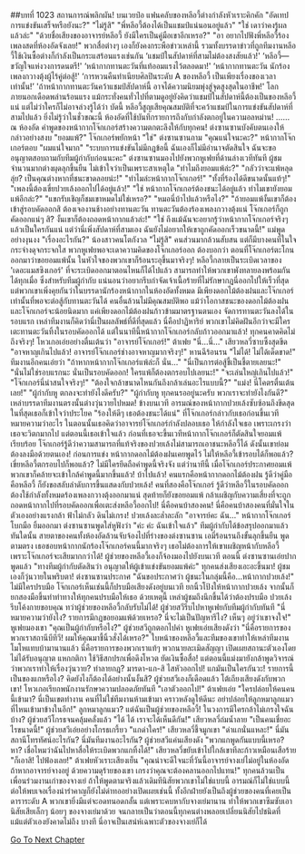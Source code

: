##บทที่ 1023 สถานการณ์พลิกผัน!
บนเวยป๋อ
แฟนคลับของหลีอวี้ต่างกำลังหัวเราะคิกคัก
"อัดเทปการแข่งขันเสร็จหรือยังนะ?"
"ไม่รู้สิ"
"พี่หลีอวี้ต้องได้เป็นแชมป์แน่นอนอยู่แล้ว"
"ใช่ เดาว่าคงรู้ผลแล้วล่ะ"
"ด้วยชื่อเสียงของอาจารย์หลีอวี้ ยังมีใครเป็นคู่มือเขาอีกเหรอ?"
"อา อยากไปฟังพี่หลีอวี้ร้องเพลงสดที่ห้องอัดจังเลย!"
พวกสื่อต่างๆ เองก็ยังคงกระพือข่าวเหล่านี้
รวมทั้งบรรดาข่าวที่ถูกทีมงานหลีอวี้ใช้เงินซื้อต่างก็กำลังเป็นกระแสร้อนแรงเช่นกัน
‘แชมป์ในสัปดาห์ที่สามไม่ต้องสงสัยแล้ว!'
‘หลีอวี้—ขวัญใจแห่งวงการดนตรี!'
‘หน้ากากทานตะวันที่แท้ออมแรงไว้ตลอดมา!'
‘หน้ากากทานตะวัน นักร้องเพลงกวางตุ้งผู้ไร้คู่ต่อสู้!'
‘การหวนคืนทำเนียบศิลปินระดับ A ของหลีอวี้ เป็นเพียงเรื่องของเวลาเท่านั้น!’
'ถ้าหน้ากากทานตะวันคว้าแชมป์สัปดาห์นี้ อาจได้ความนิยมพุ่งสู่จุดสูงสุดในอาชีพ!'
โลกภายนอกเดือดพล่านร้อนแรง
แม้กระทั่งคนทั่วไปที่ตามดูอยู่ยังคิดว่าแชมป์ในสัปดาห์นี้ต้องเป็นของหลีอวี้แน่
แต่ไม่ว่าใครก็ไม่อาจล่วงรู้ได้ว่า บัดนี้ หลีอวี้สูญเสียคุณสมบัติที่จะคว้าแชมป์ในการแข่งขันสัปดาห์ที่สามไปแล้ว ยิ่งไม่รู้ว่าในชั่วขณะนี้ ห้องอัดที่ใช้บันทึกรายการถึงกับกำลังตกอยู่ในความอลหม่าน!
……
ณ ห้องอัด
คำพูดของหน้ากากโจ๊กเกอร์สร้างความตกตะลึงให้กับทุกคน!
ต่งซานซานบังคับตนเองให้กล่าวอย่างสงบ "ยอมแพ้?"
โจ๊กเกอร์พยักหน้า "ใช่"
ต่งซานซานถาม "คุณแน่ใจนะคะ?"
หน้ากากโจ๊กเกอร์ตอบ "ผมแน่ใจมาก"
"ระบบการแข่งขันไม่มีกฎข้อนี้ ฉันเองก็ไม่มีอำนาจตัดสินใจ ฉันจะขออนุญาตสอบถามกับทีมผู้กำกับก่อนนะคะ" ต่งซานซานมองไปยังพวกหูเฟยที่ด้านล่างเวทีทันที
ผู้ชมจำนวนมากต่างผุดลุกขึ้นยืน ไม่เข้าใจว่าเป็นเพราะสาเหตุใด
"ทำไมถึงยอมแพ้ล่ะ?"
"กลัวว่าจะแพ้หลุดลุ่ย? เป็นคุณต่างหากที่ชนะขาดลอยน่ะ!"
"ทำไมล่ะหน้ากากโจ๊กเกอร์!"
"ทั้งที่ร้องได้ดีขนาดนั้นแท้ๆ!"
"เพลงนี้ต้องเขี่ยปวยเล้งออกไปได้อยู่แล้ว!"
"ใช่ หน้ากากโจ๊กเกอร์ต้องชนะได้อยู่แล้ว ทำไมเขายังยอมแพ้อีกล่ะ?"
"แขกรับเชิญก็ชมเขาหมดไม่ใช่เหรอ?"
"หมอนี่บ้าไปแล้วหรือไง?"
"ถ้ายอมแพ้งั้นเขาก็ต้องเข้าสู่รอบคัดออกสิ ต้องเจองานช้างอย่างทานตะวัน ทานตะวันต้องร้องเพลงกวางตุ้งแน่ โจ๊กเกอร์ก็ถูกคัดออกแน่ๆ สิ? งั้นเขาก็ต้องถอดหน้ากากแล้วล่ะ!"
"ใช่ ถึงแม้ฉันจะอยากรู้ว่าหน้ากากโจ๊กเกอร์จริงๆ แล้วเป็นใครกันแน่ แต่ว่านี่เพิ่งสัปดาห์ที่สามเอง ฉันยังไม่อยากให้เขาถูกคัดออกเร็วขนาดนี้!"
แม่พูดอย่างงุนงง "เรื่องอะไรกัน?"
น้องสาวคนโตกังวล "ไม่รู้สิ"
คนส่วนมากล้วนสับสน
แต่ก็มีบางคนที่ในใจกระจ่างดุจกระจกใส
พวกหูเฟยพอจะเดาความคิดของโจ๊กเกอร์ออก ต้องบอกว่า ตอนที่โจ๊กเกอร์ตะโกนออกมาว่าขอยอมแพ้นั้น ในหัวใจของพวกเขาก็ร้อนระอุขึ้นมาจริงๆ!
หลีอวี้กลายเป็นระเบิดเวลาของ 'เดอะแมสซิงเกอร์' ที่จะระเบิดออกมาตอนไหนก็ได้ไปแล้ว สามารถทำให้พวกเขาพังทลายลงพร้อมกันได้ทุกเมื่อ ซึ่งสำหรับทีมผู้กำกับ แน่นอนว่าอยากรีบกำจัดเจ้าเนื้อร้ายที่ไม่รักษากฎนี่ออกไปให้เร็วที่สุด แต่พวกเขาเพิ่งคุยกันว่าในบรรดานักร้องหน้ากากในห้องอัดทั้งหมด มีเพียงดอกไม้ต้องฝนและโจ๊กเกอร์เท่านั้นที่พอจะต่อสู้กับทานตะวันได้ คนอื่นล้วนไม่มีคุณสมบัติพอ แม้ว่าโอกาสชนะของดอกไม้ต้องฝนและโจ๊กเกอร์จะน้อยนิดมาก แค่เพียงดอกไม้ต้องฝนก้าวข้ามมาตรฐานตนเอง จัดการทานตะวันลงได้ในรอบแรก เหล่าทีมงานก็คิดว่านี่เป็นผลลัพธ์ที่ดีที่สุดแล้ว นี่คือปาฏิหาริย์ พวกเขาไม่คิดฝันอีกว่าจะมีใครเตะทานตะวันทิ้งในรอบคัดออกได้
แต่ในนาทีนี้หน้ากากโจ๊กเกอร์กลับก้าวออกมาแล้ว!
ทุกคนคาดคิดไม่ถึงจริงๆ!
โหวเกอเอ่ยอย่างตื่นเต้นว่า "อาจารย์โจ๊กเกอร์!"
ต้าเฟย "นี่...นี่…"
เสียวหลวี่ซาบซึ้งสุดขีด "อาจหาญเกินไปแล้ว! อาจารย์โจ๊กเกอร์ช่างอาจหาญมากจริงๆ!"
หานฉีร้อนรน "ไม่ได้! ไม่ได้เด็ดขาด!"
ทีมงานอีกคนเอ่ยว่า "ถ้าหากหน้ากากโจ๊กเกอร์แพ้ล่ะก็ นั่น…"
"นี่เป็นการต่อสู้ชี้เป็นชี้ตายเลยนะ!"
"นั่นไม่ใช่รอบแรกนะ นั่นเป็นรอบคัดออก! ใครแพ้ก็ต้องตกรอบไปเลยนะ!"
"จะเล่นใหญ่เกินไปแล้ว!"
"โจ๊กเกอร์นี่น่าสนใจจริงๆ!"
"ต้องใจกล้าขนาดไหนกันถึงกล้าเล่นอะไรแบบนี้?"
"แม่ง! นี่โคตรตื่นเต้นเลย!"
"ผู้กำกับหู ตกลงจะทำยังไงดีครับ?"
"ผู้กำกับหู ทุกคนรออยู่นะครับ พวกเราจะทำยังไงกันดี?"
เหล่าบรรดาทีมงานตรงนั้นต่างวุ่นวายไปหมด!
ข้างบนเวที
อารมณ์ของหน้ากากปวยเล้งซับซ้อนถึงขีดสุด ในที่สุดเธอก็เข้าใจว่าประโยค "ร้องให้ดีๆ เธอต้องชนะได้แน่" ที่โจ๊กเกอร์กล่าวกับเธอก่อนขึ้นเวทีหมายความว่าอะไร ในตอนนั้นเธอคิดว่าอาจารย์โจ๊กเกอร์กำลังปลอบเธอ ให้กำลังใจเธอ เพราะเกรงว่าเธอจะวิตกมากไป แต่ตอนนี้เธอเข้าใจแล้ว ก่อนที่เธอจะขึ้นเวทีหน้ากากโจ๊กเกอร์ก็ตัดสินใจยอมแพ้เรียบร้อย โจ๊กเกอร์รู้ดีว่าความสามารถที่แท้จริงของปวยเล้งไม่สามารถเอาชนะหลีอวี้ได้ ดังนั้นเขาย่อมต้องลงมือด้วยตนเอง!
ก่อนการแข่ง หน้ากากดอกไม้ต้องฝนเคยพูดไว้
ไม่ให้หลีอวี้เข้ารอบได้ก็พอแล้ว?
เขี่ยหลีอวี้ตกรอบไปก็พอแล้ว?
ไม่มีใครยึดถือคำพูดนี้จริงจัง แต่ว่านาทีนี้ เมื่อโจ๊กเกอร์ประกาศยอมแพ้ พวกเขาก็คล้ายจะเข้าใกล้คำพูดนี้มากขึ้นแล้ว!
บ้าไปแล้ว!
คนแรกคือหน้ากากดอกไม้ต้องฝน รู้ดีว่าคู่มือคือหลีอวี้ ก็ยังขอสลับลำดับการขึ้นแสดงกับปวยเล้ง!
คนที่สองคือโจ๊กเกอร์ รู้ดีว่าหลีอวี้ในรอบคัดออกต้องใช้กำลังทั้งหมดร้องเพลงกวางตุ้งออกมาแน่ สุดท้ายก็ยังขอยอมแพ้ กล้าเผชิญกับความเสี่ยงที่จะถูกถอดหน้ากากไปที่รอบคัดออกเพื่อเตะส่งหลีอวี้ออกไป!
นี่คือคนบ้าสองคน!
นี่คือคนบ้าสองคนที่มั่นใจในตัวเองอย่างแรงกล้า ฟ้าไม่กลัว ดินไม่เกรง!
ปวยเล้งละล่ำละลัก "อาจารย์คะ ฉัน…"
หน้ากากโจ๊กเกอร์โบกมือ ยิ้มออกมา
ต่งซานซานพูดใส่หูฟังว่า "ค่ะ ค่ะ ฉันเข้าใจแล้ว"
ทีมผู้กำกับได้ข้อสรุปออกมาแล้ว
ทันใดนั้น สายตาของคนทั้งห้องอัดล้วนจับจ้องไปที่ร่างของต่งซานซาน
เอมี่ร้อนรนถึงขั้นลุกขึ้นยืน พูดตามตรง เธอชอบหน้ากากนักร้องโจ๊กเกอร์คนนี้มากจริงๆ เธอไม่ต้องการให้เขาเผชิญหน้ากับหลีอวี้ เพราะโจ๊กเกอร์จะเสียมากกว่าได้!
ผู้ช่วยของหลีอวี้เองก็จ้องมองไปยังบนเวที
ตอนนี้ ต่งซานซานเอ่ยปากพูดแล้ว "ทางทีมผู้กำกับตัดสินว่า อนุญาตให้ผู้เข้าแข่งขันยอมแพ้ค่ะ"
ทุกคนส่งเสียงเอะอะขึ้นมา!
ผู้ชมเองก็วุ่นวายในพริบตา!
ต่งซานซานประกาศ "ฉันขอประกาศว่า ผู้ชนะในกลุ่มนี้คือ...หน้ากากปวยเล้ง!"
ไม่มีใครปรบมือ
โจ๊กเกอร์เห็นเช่นนี้ก็ปรบมือเสียงดังอยู่บนเวที ยกนิ้วโป้งให้หน้ากากปวยเล้ง จากนั้นก็ยกสองมือขึ้นทำท่าทางให้ทุกคนปรบมือให้เธอ
ด้วยเหตุนี้ เหล่าผู้ชมถึงนึกขึ้นได้ว่าต้องปรบมือ
ปวยเล้งรีบโค้งกายขอบคุณ
ทว่าผู้ช่วยของหลีอวี้กลับรับไม่ได้!
ผู้ช่วยสวีรีบไปหาหูเฟยกับทีมผู้กำกับทันที "นี่หมายความว่ายังไง? รายการมีกฎขอยอมแพ้ด้วยเหรอ? นี่จะไม่เป็นปัญหารึไง? เห็นๆ อยู่ว่าเขาจงใจ!"
หูเฟยมองเขา "คุณเป็นผู้กำกับหรือไง?"
ผู้ช่วยสวีถูกตอกไปคำ
หูเฟยเอ่ยเสียงดังว่า "นี่คือรายการของพวกเราสถานีบีทีวี! ผมให้คุณมาชี้นิ้วสั่งได้เหรอ?"
ใบหน้าของหลีอวี้และทีมของเขาทำให้เหล่าทีมงานโมโหแทบบ้ามานานแล้ว นี่คือรายการของพวกเราแท้ๆ พวกนายละเมิดสัญญา เปิดเผยสถานะตัวเองโดยไม่ได้รับอนุญาต แหกกติกา ใช้วิธีสกปรกเพื่อดึงโหวต ยัดเงินซื้อสื่อ! แต่ตอนนี้แม่งมายังกล้าพูดวิจารณ์ว่าพวกเราทำให้เรื่องวุ่นวาย? ทำลายกฎ?
มารดา-แก-สิ ไสหัวออกไป!
แกมันเป็นใครกันวะ!
รายการนี้เป็นของแกหรือไง? คิดยังไงก็ต้องได้อย่างนั้นงั้นสิ?
ผู้ช่วยสวีเองก็เดือดแล้ว โต้เถียงเสียงดังกับพวกเขา!
โหวเกอเรียกพนักงานรักษาความปลอดภัยทันที "เอาตัวออกไป!"
ต้าเฟยเอ่ย "ใครปล่อยให้คนคนนี้เข้ามา? นี่เป็นเขตทำงาน คนที่ไม่ใช่ทีมงานห้ามเข้ามา คราวหลังดูให้ดีนะ อย่าปล่อยให้ลูกหมาลูกแมวที่ไหนเข้ามาข้างในอีก!"
ลูกหมาลูกแมว?
แต่ฉันเป็นผู้ช่วยของหลีอวี้!
ในวงการมีใครกล้าไม่เกรงใจฉันบ้าง?
ผู้ช่วยสวีโกรธจนคลุ้มคลั่งแล้ว "ได้ ได้ เราจะได้เห็นดีกัน!"
เสียวหลวี่ถ่มน้ำลาย "เป็นคนเชี่ยอะไรขนาดนี้!"
ผู้ช่วยสวีเอ่ยอย่างโกรธเกรี้ยว "แกด่าใคร!"
เสียวหลวี่ชี้จมูกเขา "ด่าแกนั่นแหละ!"
นี่มันสถานีโทรทัศน์อะไรกัน?
นี่มันทีมงานอะไรกัน?
ผู้ช่วยสวีแค่นเสียงดัง "พวกแกพูดกันแบบนี้เหรอ? หา? เชื่อไหมว่าฉันไปหาสื่อให้ระเบิดพวกแกทิ้งได้!"
เสียวหลวี่ขยับเข้าไปใกล้เขาทีละก้าวเหมือนเสือร้าย "ก็เอาสิ! ไปฟ้องเลย!"
ต้าเฟยหัวเราะเสียงเย็น "คุณน่าจะดีใจนะที่วันนี้อาจารย์จางเย่ไม่อยู่ในห้องอัด ถ้าหากอาจารย์จางอยู่ ด้วยความดุร้ายของเขา เกรงว่าคุณจะต้องคลานออกไปแทน!"
ทุกคนล้วนเป็นเพื่อนร่วมงานเก่าของจางเย่ ถ้าให้พูดตามจริงแล้วเดิมทีนิสัยพวกเขาไม่ใช่แบบนี้ อารมณ์ก็ไม่ใช่แบบนี้ ต่อให้พบเจอเรื่องน่ารำคาญก็ยังไม่ด่าทออย่างเปิดเผยเช่นนี้ ทั้งอีกฝ่ายยังเป็นถึงผู้ช่วยของคนที่เคยเป็นดาราระดับ A พวกเขายิ่งมีแต่จะอดทนอดกลั้น แต่เพราะคบหากับจางเย่มานาน ทำให้พวกเขาซึมซับเอานิสัยเสียเล็กๆ น้อยๆ ของจางเย่มาด้วย จนกลายเป็นว่าตอนนี้ทุกคนต่างพลอยเปลี่ยนนิสัยไปชนิดที่แม้แต่ตัวเองยังคาดไม่ถึง
บางที นี่อาจเป็นเสน่ห์เฉพาะตัวของจางเย่ก็ได้


[Go To Next Chapter]( ./124.md)